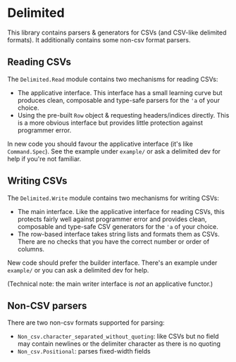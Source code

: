 # Delimited
This library contains parsers & generators for CSVs (and CSV-like delimited
formats). It additionally contains some non-csv format parsers.

## Reading CSVs
The `Delimited.Read` module contains two mechanisms for reading CSVs:

* The applicative interface. This interface has a small learning curve but
  produces clean, composable and type-safe parsers for the `'a` of your choice.
* Using the pre-built `Row` object & requesting headers/indices directly. This
  is a more obvious interface but provides little protection against programmer
  error.

In new code you should favour the applicative interface (it's like
`Command.Spec`). See the example under `example/` or ask a delimited dev for
help if you're not familiar.

## Writing CSVs
The `Delimited.Write` module contains two mechanisms for writing CSVs:

* The main interface. Like the applicative interface for reading CSVs, this
  protects fairly well against programmer error and provides clean, composable
  and type-safe CSV generators for the `'a` of your choice.
* The row-based interface takes string lists and formats them as CSVs. There
  are no checks that you have the correct number or order of columns.

New code should prefer the builder interface. There's an example under
`example/` or you can ask a delimited dev for help.

(Technical note: the main writer interface is _not_ an applicative functor.)

## Non-CSV parsers
There are two non-csv formats supported for parsing:

* `Non_csv.character_separated_without_quoting`: like CSVs but no field may
  contain newlines or the delimiter character as there is no quoting
* `Non_csv.Positional`: parses fixed-width fields

